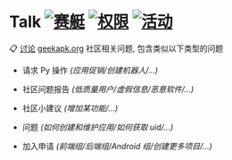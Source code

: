 # Talk [![赛艇](https://img.shields.io/badge/一起-赛艇-e0115f.svg?style=flat-square)](https://github.com/geekapk-r/Talk/issues) [![权限](https://img.shields.io/badge/权限苟-列表-65fcee.svg?style=flat-square)](https://github.com/geekapk-r/Talk/wiki/%E7%AE%A1%E7%90%86%E5%88%97%E8%A1%A8) [![活动](https://img.shields.io/badge/活动-列表-abfc00.svg?style=flat-square)](https://github.com/geekapk-r/Talk/projects)

📋 [讨论](https://github.com/geekapk-r/Talk/issues) [geekapk.org](https://geekapk.org) 社区相关问题, 包含类似以下类型的问题

+ 请求 Py 操作 _(应用促销/创建机器人/...)_

+ 社区问题报告 _(低质量用户/虚假信息/恶意软件/...)_

+ 社区小建议 _(增加某功能/...)_

+ 问题 _(如何创建和维护应用/如何获取 uid/...)_

+ 加入申请 _(前端组/后端组/Android 组/创建更多项目/...)_
